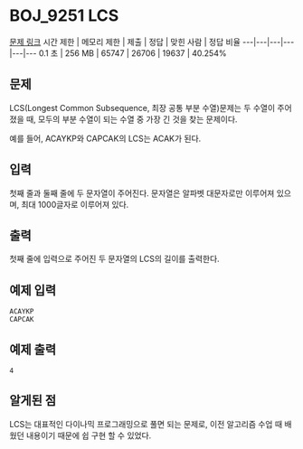 # BOJ_9251 LCS
[문제 링크](https://www.acmicpc.net/problem/9251)
시간 제한 |	메모리 제한 |	제출 |	정답 |	맞힌 사람 |	정답 비율
---|---|---|---|---|---
0.1 초 | 256 MB |	65747 |	26706 |	19637 |	40.254%

## 문제
LCS(Longest Common Subsequence, 최장 공통 부분 수열)문제는 두 수열이 주어졌을 때, 모두의 부분 수열이 되는 수열 중 가장 긴 것을 찾는 문제이다.

예를 들어, ACAYKP와 CAPCAK의 LCS는 ACAK가 된다.

## 입력
첫째 줄과 둘째 줄에 두 문자열이 주어진다. 문자열은 알파벳 대문자로만 이루어져 있으며, 최대 1000글자로 이루어져 있다.

## 출력
첫째 줄에 입력으로 주어진 두 문자열의 LCS의 길이를 출력한다.

## 예제 입력
```
ACAYKP
CAPCAK
```

## 예제 출력
```
4
```

## 알게된 점
LCS는 대표적인 다이나믹 프로그래밍으로 풀면 되는 문제로, 이전 알고리즘 수업 때 배웠던 내용이기 때문에 쉽 구현 할 수 있었다.
